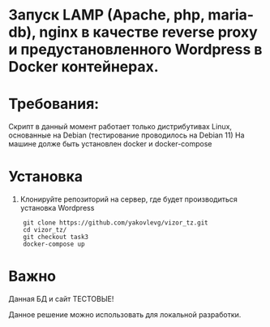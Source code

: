 #  Запуск LAMP (Apache, php, maria-db), nginx в качестве reverse proxy и предустановленного Wordpress в Docker контейнерах.


# Требования:
  Скрипт в данный момент работает только дистрибутивах Linux, основанные на Debian (тестирование проводилось на Debian 11)
  На машине долже быть установлен docker и docker-compose

# Установка

1. Клонируйте репозиторий на сервер, где будет производиться установка Wordpress
```
    git clone https://github.com/yakovlevg/vizor_tz.git
    cd vizor_tz/
    git checkout task3
    docker-compose up

```

# Важно
 Данная БД и сайт ТЕСТОВЫЕ!
 
Данное решение можно использовать для локальной разработки.




